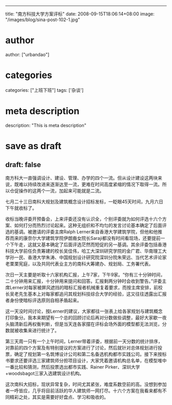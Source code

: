 
---
title: "南方科技大学方案评标"
date: 2008-09-15T18:06:14+08:00
image: "/images/blog/sina-post-102-1.jpg"
# author
author: ["urbandao"]
# categories
categories: ["上班下班"]
tags: ['杂谈']
# meta description
description: "This is meta description"
# save as draft
draft: false
---

南方科大一直强调设计、建设、管理、办学的四个一流。但从设计建设这两块来说，既难以持续改进来逐渐达至一流，更难在时间高度紧缩的情况下取得一流。所以仓促操作的这两个一流，加起来可能就是二流。

七月二十三日南科大规划及建筑概念设计招标发标，一眨眼45天时间，九月六日下午就收标了。

收标当晚评委开预备会，上来评委还没有认识全，个别评委就为如何评选十六个方案、如何打分而热烈讨论起来。这种无组织和不均匀的发言讨论基本确定了后面评选的基调。被邀请的评委主席Ralph Lerner来自香港大学建筑学院，但他和他推荐而来的康奈尔大学建筑学院伊朗裔女院长Saraji都没有时间看现场，还要提前一个下午走，这就又基本确定了后面评选茫然而短促的另一基调。其余评委包括香港科技大学前任负责筹建的校长吴佳伟，哈工大深圳研究学院的金广君、华南理工大学孙一民、香港大学朱涛、中国规划设计研究院深圳分院朱荣远、当代艺术评论家老栗栗宪庭，以及共同代表业主方的南科大筹建办、规划局、工务署代表。

次日一天主要是听取十六家机构汇报，上午7家，下午9家。“你有三十分钟时间，二十分钟用来汇报，十分钟用来提问和回答。汇报剩两分钟时会收到警告。”评委主席Lerner对每家被屏风遮挡的暗标汇报者机械重复着要求，而按主席安排，前校长吴老先生基本上对每家都追问其规划科技综合大学的经验，这又往往透露出汇报者身份使暗标评选原则自相矛盾起来。

这一天没时间讨论，按Lerner的建议，大家都往一张表上给各家规划与建筑概念打印象分。我本来期望有一个总的回顾讨论后再对分数做些调整，最好大家歇一夜头脑清新后再权衡判断，但是当天连各家摆在评标会场外面的模型都无法浏览，分数就被收集来进行统计了。

第三天周一只有一个上午时间，Lerner带着评委，根据前一天分数的统计排序，对靠前的四个方案及有特别提议的方案进行了讨论，然后就针对总体规划进行投票，确定了规划第一名筑博设计公司和第二名备选机构都市实践公司。接下来按标书要求还要评选三家建筑师分担项目设计，大家凭着邀请机构总名单，在模型堆中一番比较和猜测，然后投票选出都市实践、Rainer Pirker、深圳大学+woodsbagot三家入选建筑设计机构。

这次南科大招标，现状异常复杂，时间尤其紧张，难度系数空前的高。没想到参加者一呼皆应，几乎将目前活跃的华人建筑师一网打尽。十六个方案在我看来都有不同精彩之处，其实是需要好好盘点、学习和吸收的。
